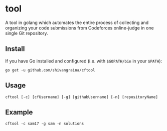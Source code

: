 # tool
A tool in golang which automates the entire process of collecting and organizing your code submissions
from Codeforces online-judge in one single Git repository.


## Install

If you have Go installed and configured (i.e. with `$GOPATH/bin` in your `$PATH`):

```
go get -u github.com/shivangraina/cftool
```

## Usage

```
cftool [-c] [cfUsername] [-g] [githubUsername] [-n] [repositoryName]
```

## Example
```
cftool -c sam17 -g sam -n solutions
```
